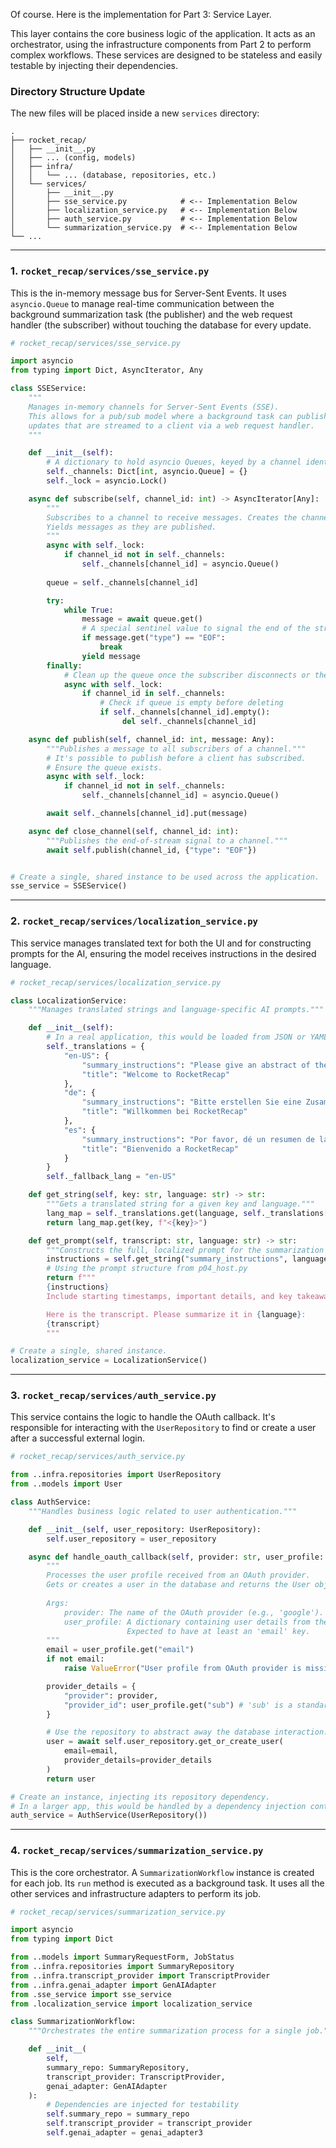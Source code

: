 Of course. Here is the implementation for Part 3: Service Layer.

This layer contains the core business logic of the application. It acts as an orchestrator, using the infrastructure components from Part 2 to perform complex workflows. These services are designed to be stateless and easily testable by injecting their dependencies.

### Directory Structure Update

The new files will be placed inside a new `services` directory:

```
.
├── rocket_recap/
│   ├── __init__.py
│   ├── ... (config, models)
│   ├── infra/
│   │   └── ... (database, repositories, etc.)
│   └── services/
│       ├── __init__.py
│       ├── sse_service.py            # <-- Implementation Below
│       ├── localization_service.py   # <-- Implementation Below
│       ├── auth_service.py           # <-- Implementation Below
│       └── summarization_service.py  # <-- Implementation Below
└── ...
```
---

### 1. `rocket_recap/services/sse_service.py`

This is the in-memory message bus for Server-Sent Events. It uses `asyncio.Queue` to manage real-time communication between the background summarization task (the publisher) and the web request handler (the subscriber) without touching the database for every update.

```python
# rocket_recap/services/sse_service.py

import asyncio
from typing import Dict, AsyncIterator, Any

class SSEService:
    """
    Manages in-memory channels for Server-Sent Events (SSE).
    This allows for a pub/sub model where a background task can publish
    updates that are streamed to a client via a web request handler.
    """

    def __init__(self):
        # A dictionary to hold asyncio Queues, keyed by a channel identifier (e.g., job_id).
        self._channels: Dict[int, asyncio.Queue] = {}
        self._lock = asyncio.Lock()

    async def subscribe(self, channel_id: int) -> AsyncIterator[Any]:
        """
        Subscribes to a channel to receive messages. Creates the channel if it doesn't exist.
        Yields messages as they are published.
        """
        async with self._lock:
            if channel_id not in self._channels:
                self._channels[channel_id] = asyncio.Queue()
        
        queue = self._channels[channel_id]

        try:
            while True:
                message = await queue.get()
                # A special sentinel value to signal the end of the stream.
                if message.get("type") == "EOF":
                    break
                yield message
        finally:
            # Clean up the queue once the subscriber disconnects or the stream ends.
            async with self._lock:
                if channel_id in self._channels:
                    # Check if queue is empty before deleting
                    if self._channels[channel_id].empty():
                         del self._channels[channel_id]

    async def publish(self, channel_id: int, message: Any):
        """Publishes a message to all subscribers of a channel."""
        # It's possible to publish before a client has subscribed.
        # Ensure the queue exists.
        async with self._lock:
            if channel_id not in self._channels:
                self._channels[channel_id] = asyncio.Queue()

        await self._channels[channel_id].put(message)

    async def close_channel(self, channel_id: int):
        """Publishes the end-of-stream signal to a channel."""
        await self.publish(channel_id, {"type": "EOF"})


# Create a single, shared instance to be used across the application.
sse_service = SSEService()
```

---

### 2. `rocket_recap/services/localization_service.py`

This service manages translated text for both the UI and for constructing prompts for the AI, ensuring the model receives instructions in the desired language.

```python
# rocket_recap/services/localization_service.py

class LocalizationService:
    """Manages translated strings and language-specific AI prompts."""

    def __init__(self):
        # In a real application, this would be loaded from JSON or YAML files.
        self._translations = {
            "en-US": {
                "summary_instructions": "Please give an abstract of the transcript and then summarize it in a self-contained bullet list format.",
                "title": "Welcome to RocketRecap"
            },
            "de": {
                "summary_instructions": "Bitte erstellen Sie eine Zusammenfassung des Transkripts und fassen Sie es dann in einer eigenständigen Aufzählungsliste zusammen.",
                "title": "Willkommen bei RocketRecap"
            },
            "es": {
                "summary_instructions": "Por favor, dé un resumen de la transcripción y luego resúmala en un formato de lista de viñetas autocontenida.",
                "title": "Bienvenido a RocketRecap"
            }
        }
        self._fallback_lang = "en-US"

    def get_string(self, key: str, language: str) -> str:
        """Gets a translated string for a given key and language."""
        lang_map = self._translations.get(language, self._translations[self._fallback_lang])
        return lang_map.get(key, f"<{key}>")

    def get_prompt(self, transcript: str, language: str) -> str:
        """Constructs the full, localized prompt for the summarization task."""
        instructions = self.get_string("summary_instructions", language)
        # Using the prompt structure from p04_host.py
        return f"""
        {instructions}
        Include starting timestamps, important details, and key takeaways.

        Here is the transcript. Please summarize it in {language}:
        {transcript}
        """

# Create a single, shared instance.
localization_service = LocalizationService()
```
---

### 3. `rocket_recap/services/auth_service.py`

This service contains the logic to handle the OAuth callback. It's responsible for interacting with the `UserRepository` to find or create a user after a successful external login.

```python
# rocket_recap/services/auth_service.py

from ..infra.repositories import UserRepository
from ..models import User

class AuthService:
    """Handles business logic related to user authentication."""

    def __init__(self, user_repository: UserRepository):
        self.user_repository = user_repository

    async def handle_oauth_callback(self, provider: str, user_profile: dict) -> User:
        """
        Processes the user profile received from an OAuth provider.
        Gets or creates a user in the database and returns the User object.
        
        Args:
            provider: The name of the OAuth provider (e.g., 'google').
            user_profile: A dictionary containing user details from the provider.
                          Expected to have at least an 'email' key.
        """
        email = user_profile.get("email")
        if not email:
            raise ValueError("User profile from OAuth provider is missing an email.")

        provider_details = {
            "provider": provider,
            "provider_id": user_profile.get("sub") # 'sub' is a standard OAuth ID claim
        }

        # Use the repository to abstract away the database interaction.
        user = await self.user_repository.get_or_create_user(
            email=email,
            provider_details=provider_details
        )
        return user

# Create an instance, injecting its repository dependency.
# In a larger app, this would be handled by a dependency injection container.
auth_service = AuthService(UserRepository())
```
---

### 4. `rocket_recap/services/summarization_service.py`

This is the core orchestrator. A `SummarizationWorkflow` instance is created for each job. Its `run` method is executed as a background task. It uses all the other services and infrastructure adapters to perform its job.

```python
# rocket_recap/services/summarization_service.py

import asyncio
from typing import Dict

from ..models import SummaryRequestForm, JobStatus
from ..infra.repositories import SummaryRepository
from ..infra.transcript_provider import TranscriptProvider
from ..infra.genai_adapter import GenAIAdapter
from .sse_service import sse_service
from .localization_service import localization_service

class SummarizationWorkflow:
    """Orchestrates the entire summarization process for a single job."""

    def __init__(
        self,
        summary_repo: SummaryRepository,
        transcript_provider: TranscriptProvider,
        genai_adapter: GenAIAdapter
    ):
        # Dependencies are injected for testability
        self.summary_repo = summary_repo
        self.transcript_provider = transcript_provider
        self.genai_adapter = genai_adapter3